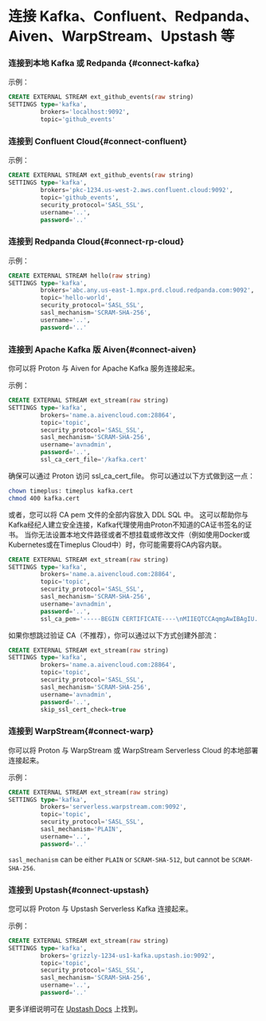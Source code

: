 # 连接 Kafka、Confluent、Redpanda、Aiven、WarpStream、Upstash 等

### 连接到本地 Kafka 或 Redpanda {#connect-kafka}

示例：

```sql
CREATE EXTERNAL STREAM ext_github_events(raw string)
SETTINGS type='kafka',
         brokers='localhost:9092',
         topic='github_events'
```

### 连接到 Confluent Cloud{#connect-confluent}

示例：

```sql
CREATE EXTERNAL STREAM ext_github_events(raw string)
SETTINGS type='kafka',
         brokers='pkc-1234.us-west-2.aws.confluent.cloud:9092',
         topic='github_events',
         security_protocol='SASL_SSL',
         username='..',
         password='..'
```

### 连接到 Redpanda Cloud{#connect-rp-cloud}

示例：

```sql
CREATE EXTERNAL STREAM hello(raw string)
SETTINGS type='kafka',
         brokers='abc.any.us-east-1.mpx.prd.cloud.redpanda.com:9092',
         topic='hello-world',
         security_protocol='SASL_SSL',
         sasl_mechanism='SCRAM-SHA-256',
         username='..',
         password='..'
```

### 连接到 Apache Kafka 版 Aiven{#connect-aiven}

你可以将 Proton 与 Aiven for Apache Kafka 服务连接起来。

示例：

```sql
CREATE EXTERNAL STREAM ext_stream(raw string)
SETTINGS type='kafka',
         brokers='name.a.aivencloud.com:28864',
         topic='topic',
         security_protocol='SASL_SSL',
         sasl_mechanism='SCRAM-SHA-256',
         username='avnadmin',
         password='..',
         ssl_ca_cert_file='/kafka.cert'
```

确保可以通过 Proton 访问 ssl_ca_cert_file。 你可以通过以下方式做到这一点：

```bash
chown timeplus: timeplus kafka.cert
chmod 400 kafka.cert
```

或者，您可以将 CA pem 文件的全部内容放入 DDL SQL 中。 这可以帮助你与Kafka经纪人建立安全连接，Kafka代理使用由Proton不知道的CA证书签名的证书。 当你无法设置本地文件路径或者不想挂载或修改文件（例如使用Docker或Kubernetes或在Timeplus Cloud中）时，你可能需要将CA内容内联。

```sql
CREATE EXTERNAL STREAM ext_stream(raw string)
SETTINGS type='kafka',
         brokers='name.a.aivencloud.com:28864',
         topic='topic',
         security_protocol='SASL_SSL',
         sasl_mechanism='SCRAM-SHA-256',
         username='avnadmin',
         password='..',
         ssl_ca_pem='-----BEGIN CERTIFICATE----\nMIIEQTCCAqmgAwIBAgIU..ph0szPew==\n-----END CERTIFICATE-----'
```

如果你想跳过验证 CA（不推荐），你可以通过以下方式创建外部流：

```sql
CREATE EXTERNAL STREAM ext_stream(raw string)
SETTINGS type='kafka',
         brokers='name.a.aivencloud.com:28864',
         topic='topic',
         security_protocol='SASL_SSL',
         sasl_mechanism='SCRAM-SHA-256',
         username='avnadmin',
         password='..',
         skip_ssl_cert_check=true
```

### 连接到 WarpStream{#connect-warp}

你可以将 Proton 与 WarpStream 或 WarpStream Serverless Cloud 的本地部署连接起来。

示例：

```sql
CREATE EXTERNAL STREAM ext_stream(raw string)
SETTINGS type='kafka',
         brokers='serverless.warpstream.com:9092',
         topic='topic',
         security_protocol='SASL_SSL',
         sasl_mechanism='PLAIN',
         username='..',
         password='..'
```

`sasl_mechanism` can be either `PLAIN` or `SCRAM-SHA-512`, but cannot be `SCRAM-SHA-256`.

### 连接到 Upstash{#connect-upstash}

您可以将 Proton 与 Upstash Serverless Kafka 连接起来。

示例：

```sql
CREATE EXTERNAL STREAM ext_stream(raw string)
SETTINGS type='kafka',
         brokers='grizzly-1234-us1-kafka.upstash.io:9092',
         topic='topic',
         security_protocol='SASL_SSL',
         sasl_mechanism='SCRAM-SHA-256',
         username='..',
         password='..'
```

更多详细说明可在 [Upstash Docs](https://upstash.com/docs/kafka/integrations/proton) 上找到。
